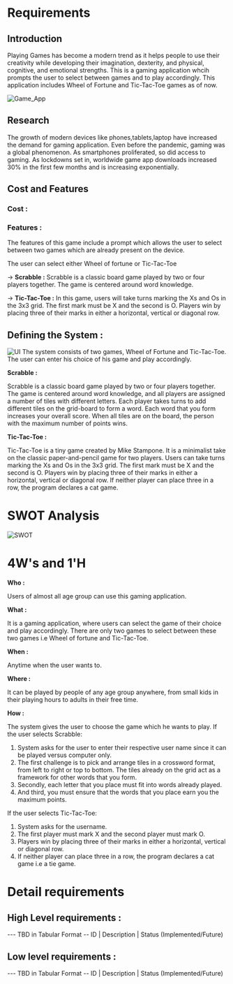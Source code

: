 # Requirements

## Introduction

Playing Games has become a modern trend as it helps people to use their creativity while developing their imagination, dexterity, and physical, cognitive, and emotional strengths.
This is a gaming application whcih prompts the user to select between games and to play accordingly. This application includes Wheel of Fortune and Tic-Tac-Toe games as of now.

![Game_App](game_app.png)

## Research

The growth of modern devices like phones,tablets,laptop have increased the demand for gaming application. Even before the pandemic, gaming was a global phenomenon. As smartphones proliferated, so did access to gaming. As lockdowns set in, worldwide game app downloads increased 30% in the first few months and is increasing exponentially.

## Cost and Features

### Cost :


### Features :
The features of this game include a prompt which allows the user to select between two games which are already present on the device.

The user can select either Wheel of fortune or Tic-Tac-Toe

-> **Scrabble :** Scrabble is a classic board game played by two or four players together. The game is centered around word knowledge.

-> **Tic-Tac-Toe :** In this game, users will take turns marking the Xs and Os in the 3x3 grid. The first mark must be X and the second is O. Players win by placing three of their marks in either a horizontal, vertical or diagonal row.

## Defining the System :


![UI](game_2.png)
The system consists of two games, Wheel of Fortune and Tic-Tac-Toe. The user can enter his choice of his game and play accordingly.

**Scrabble :**

Scrabble is a classic board game played by two or four players together. The game is centered around word knowledge, and all players are assigned a number of tiles with different letters. Each player takes turns to add different tiles on the grid-board to form a word. Each word that you form increases your overall score. When all tiles are on the board, the person with the maximum number of points wins.

**Tic-Tac-Toe :**

Tic-Tac-Toe is a tiny game created by Mike Stampone. It is a minimalist take on the classic paper-and-pencil game for two players. Users can take turns marking the Xs and Os in the 3x3 grid. The first mark must be X and the second is O. Players win by placing three of their marks in either a horizontal, vertical or diagonal row. If neither player can place three in a row, the program declares a cat game.

# SWOT Analysis 
![SWOT](game_3.png)

# 4W's and 1'H

**Who :**

Users of almost all age group can use this gaming application. 

**What :**

It is a gaming application, where users can select the game of their choice and play accordingly. There are only two games to select between  these two games i.e Wheel of fortune and Tic-Tac-Toe.

**When :**

Anytime when the user wants to.

**Where :**

It can be played by people of any age group anywhere, from small kids in their playing hours to adults in their free time.

**How :**

The system gives the user to choose the game which he wants to play. If the user selects Scrabble:

1. System asks for the user to enter their respective user name since it can be played versus computer only.
2.  The first challenge is to pick and arrange tiles in a crossword format, from left to right or top to bottom.
 The tiles already on the grid act as a framework for other words that you form.
 3. Secondly, each letter that you place must fit into words already played.
 4. And third, you must ensure that the words that you place earn you the maximum points.

If the user selects Tic-Tac-Toe:

1. System asks for the username.
2. The first player must mark X and the second player must mark O.
3. Players win by placing three of their marks in either a horizontal, vertical or diagonal row. 
4. If neither player can place three in a row, the program declares a cat game i.e a tie game. 

# Detail requirements
## High Level requirements :
--- TBD in Tabular Format -- ID | Description | Status (Implemented/Future)
## Low level requirements :
--- TBD in Tabular Format -- ID | Description | Status (Implemented/Future)